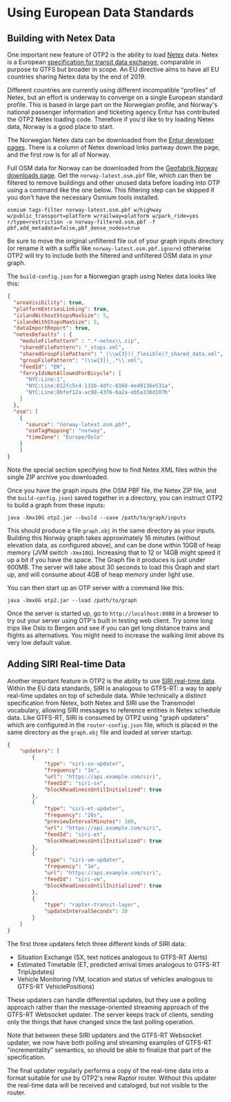# Using European Data Standards

## Building with Netex Data

One important new feature of OTP2 is the ability to
load [Netex](https://en.wikipedia.org/wiki/NeTEx) data. Netex is a
European [specification for transit data exchange](http://netex-cen.eu), comparable in purpose to
GTFS but broader in scope. An EU directive aims to have all EU countries sharing Netex data by the
end of 2019.

Different countries are currently using different incompatible "profiles" of Netex, but an effort is
underway to converge on a single European standard profile. This is based in large part on the
Norwegian profile, and Norway's national passenger information and ticketing agency Entur has
contributed the OTP2 Netex loading code. Therefore if you'd like to try loading Netex data, Norway
is a good place to start.

The Norwegian Netex data can be downloaded from
the [Entur developer pages](https://developer.entur.org/pages-intro-files). There is a column of
Netex download links partway down the page, and the first row is for all of Norway.

Full OSM data for Norway can be downloaded from
the [Geofabrik Norway downloads page](http://download.geofabrik.de/europe/norway.html). Get
the `norway-latest.osm.pbf` file, which can then be filtered to remove buildings and other unused
data before loading into OTP using a command like the one below. This filtering step can be skipped
if you don't have the necessary Osmium tools installed.

`osmium tags-filter norway-latest.osm.pbf w/highway w/public_transport=platform w/railway=platform w/park_ride=yes r/type=restriction -o norway-filtered.osm.pbf -f pbf,add_metadata=false,pbf_dense_nodes=true`

Be sure to move the original unfiltered file out of your graph inputs directory (or rename it with a
suffix like `norway-latest.osm.pbf.ignore`) otherwise OTP2 will try to include both the filtered and
unfiltered OSM data in your graph.

The `build-config.json` for a Norwegian graph using Netex data looks like this:

```json
{
  "areaVisibility": true,
  "platformEntriesLinking": true,
  "islandWithoutStopsMaxSize": 5,
  "islandWithStopsMaxSize": 5,
  "dataImportReport": true,
  "netexDefaults" : {
    "moduleFilePattern" : ".*-netex\\.zip",
    "sharedFilePattern": "_stops.xml",
    "sharedGroupFilePattern": "_(\\w{3})(_flexible)?_shared_data.xml",
    "groupFilePattern": "(\\w{3})_.*\\.xml",
    "feedId": "EN",
    "ferryIdsNotAllowedForBicycle": [
      "NYC:Line:1",
      "NYC:Line:012fc5c4-131b-4dfc-8160-4e49136e531a",
      "NYC:Line:8bfef12a-ac98-4376-8a2a-eb5a336d107b"
    ]
  },
  "osm": [
    {
      "source": "norway-latest.osm.pbf",
      "osmTagMapping": "norway",
      "timeZone": "Europe/Oslo"
    }
    ]
}
```

Note the special section specifying how to find Netex XML files within the single ZIP archive you
downloaded.

Once you have the graph inputs (the OSM PBF file, the Netex ZIP file, and the `build-config.json`)
saved together in a directory, you can instruct OTP2 to build a graph from these inputs:

`java -Xmx10G otp2.jar --build --save /path/to/graph/inputs`

This should produce a file `graph.obj` in the same directory as your inputs. Building this Norway
graph takes approximately 16 minutes (without elevation data, as configured above), and can be done
within 10GB of heap memory (JVM switch `-Xmx10G`). Increasing that to 12 or 14GB might speed it up a
bit if you have the space. The Graph file it produces is just under 600MB. The server will take
about 30 seconds to load this Graph and start up, and will consume about 4GB of heap memory under
light use.

You can then start up an OTP server with a command like this:

`java -Xmx6G otp2.jar --load /path/to/graph`

Once the server is started up, go to `http://localhost:8080` in a browser to try out your server
using OTP's built in testing web client. Try some long trips like Oslo to Bergen and see if you can
get long distance trains and flights as alternatives. You might need to increase the walking limit
above its very low default value.

## Adding SIRI Real-time Data

Another important feature in OTP2 is the ability to
use [SIRI real-time data](https://en.wikipedia.org/wiki/Service_Interface_for_Real_Time_Information).
Within the EU data standards, SIRI is analogous to GTFS-RT: a way to apply real-time updates on top
of schedule data. While technically a distinct specification from Netex, both Netex and SIRI use the
Transmodel vocabulary, allowing SIRI messages to reference entities in Netex schedule data. Like
GTFS-RT, SIRI is consumed by OTP2 using "graph updaters" which are configured in
the `router-config.json` file, which is placed in the same directory as the `graph.obj` file and
loaded at server startup.

```json
{
    "updaters": [
        {
            "type": "siri-sx-updater",
            "frequency": "1m",
            "url": "https://api.example.com/siri",
            "feedId": "siri-sx",
            "blockReadinessUntilInitialized": true
        },
        {
            "type": "siri-et-updater",
            "frequency": "20s",
            "previewIntervalMinutes": 180,
            "url": "https://api.example.com/siri",
            "feedId": "siri-et",
            "blockReadinessUntilInitialized": true
        },
        {
            "type": "siri-vm-updater",
            "frequency": "1m",
            "url": "https://api.example.com/siri",
            "feedId": "siri-vm",
            "blockReadinessUntilInitialized": true
        },
        {
            "type": "raptor-transit-layer",
            "updateIntervalSeconds": 20
        }
    ]
}
```

The first three updaters fetch three different kinds of SIRI data:

- Situation Exchange (SX, text notices analogous to GTFS-RT Alerts)
- Estimated Timetable (ET, predicted arrival times analogous to GTFS-RT TripUpdates)
- Vehicle Monitoring (VM, location and status of vehicles analogous to GTFS-RT VehiclePositions)

These updaters can handle differential updates, but they use a polling approach rather than the
message-oriented streaming approach of the GTFS-RT Websocket updater. The server keeps track of
clients, sending only the things that have changed since the last polling operation.

Note that between these SIRI updaters and the GTFS-RT Websocket updater, we now have both polling
and streaming examples of GTFS-RT "incrementality" semantics, so should be able to finalize that
part of the specification.

The final updater regularly performs a copy of the real-time data into a format suitable for use by
OTP2's new Raptor router. Without this updater the real-time data will be received and cataloged, but
not visible to the router.
